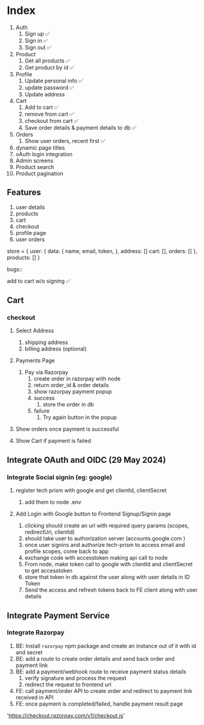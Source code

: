# Index

1. Auth
   1. Sign up ✅
   2. Sign in ✅
   3. Sign out ✅
2. Product
   1. Get all products ✅
   2. Get product by id ✅
3. Profile
   1. Update personal info ✅
   2. update password ✅
   3. Update address
4. Cart
   1. Add to cart ✅
   2. remove from cart ✅
   3. checkout from cart ✅
   4. Save order details & payment details to db ✅
5. Orders
   1. Show user orders, recent first ✅
6. dynamic page titles
7. oAuth login integration
8. Admin screens
9. Product search
10. Product pagination


## Features

1. user details
2. products
3. cart
4. checkout
5. profile page
6. user orders

store = {
   user: {
      data: {
         name,
         email,
         token,
      },
      address: []
      cart: [],
      orders: []
   },
   products: []
}





bugs::

add to cart w/o signing ✅


## Cart

### checkout

   1. Select Address
      1. shipping address
      2. billing address (optional)

   2. Payments Page
      1. Pay via Razorpay
         1. create order in razorpay with node
         2. return order_id & order details
         3. show razorpay payment popup
         4. success
            1. store the order in db
         5. failure         
            1. Try again button in the popup
   
   3. Show orders once payment is successful
   4. Show Cart if payment is failed




## Integrate OAuth and OIDC (29 May 2024)

### Integrate Social signin (eg: google)

1. register tech prism with google and get clientId, clientSecret
   1. add them to node .env

2. Add Login with Google button to Frontend Signup/Signin page
   1. clicking should create an url with required query params (scopes, redirectUri, clientId)
   2. should take user to authorization server (accounts.google.com )
   3. once user signins and authorize tech-prism to access email and profile scopes, come back to app
   4. exchange code with accesstoken making api call to node
   5. From node, make token call to google with clientId and clientSecret to get accesstoken
   6. store that token in db against the user along with user details in ID Token
   7. Send the access and refresh tokens back to FE client along with user details




## Integrate Payment Service

### Integrate Razorpay

1. BE: Install `razorpay` npm package and create an instance out of it with id and secret
2. BE: add a route to create order details and send back order and payment link
3. BE: add a payment/webhook route to receive payment status details
   1. verify signature and process the request
   2. redirect the request to frontend url
4. FE: call payment/order API to create order and redirect to payment link received in API
5. FE: once payment is completed/failed, handle payment result page

'https://checkout.razorpay.com/v1/checkout.js'